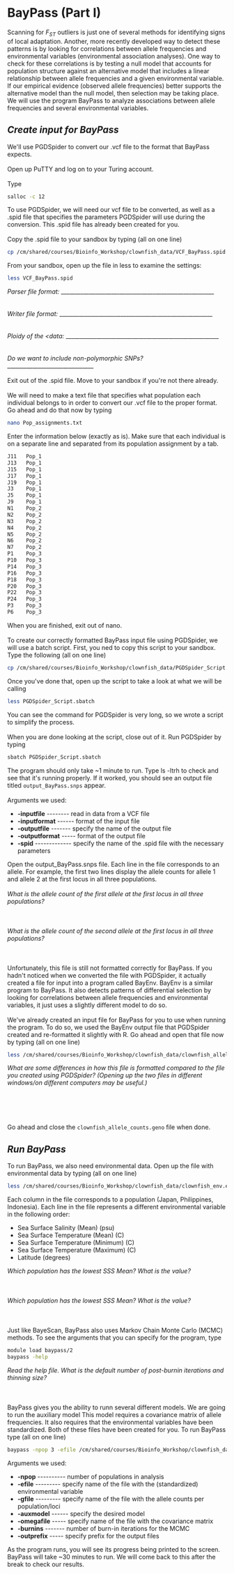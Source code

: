 BayPass (Part I)
================

Scanning for *F*<sub>*ST*</sub> outliers is just one of several methods for identifying signs of local adaptation. Another, more recently developed way to detect these patterns is by looking for correlations between allele frequencies and environmental variables (environmental association analyses). One way to check for these correlations is by testing a null model that accounts for population structure against an alternative model that includes a linear relationship between allele frequencies and a given environmental variable. If our empirical evidence (observed allele frequencies) better supports the alternative model than the null model, then selection may be taking place. We will use the program BayPass to analyze associations between allele frequencies and several environmental variables.

***Create input for BayPass***
------------------------------

We'll use PGDSpider to convert our .vcf file to the format that BayPass expects.
\
\
Open up PuTTY and log on to your Turing account.
\
\
Type

``` bash
salloc -c 12
```

To use PGDSpider, we will need our vcf file to be converted, as well as a .spid file that specifies the parameters PGDSpider will use during the conversion. This .spid file has already been created for you.
\
\
Copy the .spid file to your sandbox by typing (all on one line)

``` bash
cp /cm/shared/courses/Bioinfo_Workshop/clownfish_data/VCF_BayPass.spid /cm/shared/courses/Bioinfo_Workshop/sandboxes/yoursandbox/
```

From your sandbox, open up the file in less to examine the settings:

``` bash
less VCF_BayPass.spid
```

*Parser file format:* \_\_\_\_\_\_\_\_\_\_\_\_\_\_\_\_\_\_\_\_\_\_\_\_\_\_\_\_\_\_\_\_\_\_\_\_\_\_\_\_\_\_\_\_\_\_\_\_\_\_\_\_\_\_\_
\
\
\
*Writer file format:* \_\_\_\_\_\_\_\_\_\_\_\_\_\_\_\_\_\_\_\_\_\_\_\_\_\_\_\_\_\_\_\_\_\_\_\_\_\_\_\_\_\_\_\_\_\_\_\_\_\_\_\_\_\_\_
\
\
\
*Ploidy of the <data:* \_\_\_\_\_\_\_\_\_\_\_\_\_\_\_\_\_\_\_\_\_\_\_\_\_\_\_\_\_\_\_\_\_\_\_\_\_\_\_\_\_\_\_\_\_\_\_\_\_\_\_\_\_\_\_
\
\
\
*Do we want to include non-polymorphic SNPs?* \_\_\_\_\_\_\_\_\_\_\_\_\_\_\_\_\_\_\_\_\_\_\_\_\_\_\_\_\_\_\_
\
\
Exit out of the .spid file. Move to your sandbox if you're not there already.
\
\
We will need to make a text file that specifies what population each individual belongs to in order to convert our .vcf file to the proper format. Go ahead and do that now by typing

``` bash
nano Pop_assignments.txt
```

Enter the information below (exactly as is). Make sure that each individual is on a separate line and separated from its population assignment by a tab.

``` bash
J11   Pop_1
J13   Pop_1
J15   Pop_1
J17   Pop_1
J19   Pop_1
J3    Pop_1
J5    Pop_1
J9    Pop_1
N1    Pop_2
N2    Pop_2
N3    Pop_2
N4    Pop_2
N5    Pop_2
N6    Pop_2
N7    Pop_2
P1    Pop_3
P10   Pop_3
P14   Pop_3
P16   Pop_3
P18   Pop_3
P20   Pop_3
P22   Pop_3
P24   Pop_3
P3    Pop_3
P6    Pop_3
```

When you are finished, exit out of nano.
\
\
To create our correctly formatted BayPass input file using PGDSpider, we will use a batch script. First, you ned to copy this script to your sandbox. Type the following (all on one line)

``` bash
cp /cm/shared/courses/Bioinfo_Workshop/clownfish_data/PGDSpider_Script.sbatch /cm/shared/courses/Bioinfo_Workshop/sandboxes/yoursandbox
```

Once you've done that, open up the script to take a look at what we will be calling

``` bash
less PGDSpider_Script.sbatch
```

You can see the command for PGDSpider is very long, so we wrote a script to simplify the process.
\
\
When you are done looking at the script, close out of it. Run PGDSpider by typing

``` bash
sbatch PGDSpider_Script.sbatch
```

The program should only take ~1 minute to run. Type ls -ltrh to check and see that it's running properly. If it worked, you should see an output file titled `output_BayPass.snps` appear.
\
\
Arguments we used:

-   **-inputfile** -------- read in data from a VCF file
-   **-inputformat** ------ format of the input file
-   **-outputfile** ------- specify the name of the output file
-   **-outputformat** ----- format of the output file
-   **-spid** ------------- specify the name of the .spid file with the necessary parameters

Open the output\_BayPass.snps file. Each line in the file corresponds to an allele. For example, the first two lines display the allele counts for allele 1 and allele 2 at the first locus in all three populations.
\
\
*What is the allele count of the first allele at the first locus in all three populations?*
\
\
\
\
*What is the allele count of the second allele at the first locus in all three populations?*
\
\
\
\
Unfortunately, this file is still not formatted correctly for BayPass. If you hadn't noticed when we converted the file with PGDSpider, it actually created a file for input into a program called BayEnv. BayEnv is a similar program to BayPass. It also detects patterns of differential selection by looking for correlations between allele frequencies and environmental variables, it just uses a slightly different model to do so.
\
\
We've already created an input file for BayPass for you to use when running the program. To do so, we used the BayEnv output file that PGDSpider created and re-formatted it slightly with R. Go ahead and open that file now by typing (all on one line)

``` bash
less /cm/shared/courses/Bioinfo_Workshop/clownfish_data/clownfish_allele_counts.geno
```

*What are some differences in how this file is formatted compared to the file you created using PGDSpider? (Opening up the two files in different windows/on different computers may be useful.)*
\
\
\
\
\
\
Go ahead and close the `clownfish_allele_counts.geno` file when done.

***Run BayPass***
-----------------

To run BayPass, we also need environmental data. Open up the file with environmental data by typing (all on one line)

``` bash
less /cm/shared/courses/Bioinfo_Workshop/clownfish_data/clownfish_env.env
```

Each column in the file corresponds to a population (Japan, Philippines, Indonesia). Each line in the file represents a different environmental variable in the following order:

-   Sea Surface Salinity (Mean) (psu)
-   Sea Surface Temperature (Mean) (C)
-   Sea Surface Temperature (Minimum) (C)
-   Sea Surface Temperature (Maximum) (C)
-   Latitude (degrees)

*Which population has the lowest SSS Mean? What is the value?*
\
\
\
\
*Which population has the lowest SSS Mean? What is the value?*
\
\
\
\
Just like BayeScan, BayPass also uses Markov Chain Monte Carlo (MCMC) methods. To see the arguments that you can specify for the program, type

``` bash
module load baypass/2
baypass -help
```

*Read the help file. What is the default number of post-burnin iterations and thinning size?*
\
\
\
\
BayPass gives you the ability to runn several different models. We are going to run the auxiliary model This model requires a covariance matrix of allele frequencies. It also requires that the environmental variables have been standardized. Both of these files have been created for you. To run BayPass type (all on one line)

``` bash
baypass -npop 3 -efile /cm/shared/courses/Bioinfo_Workshop/clownfish_data/clownfish_data_scaled.env -gfile /cm/shared/courses/Bioinfo_Workshop/clownfish_data/clownfish_allele_counts.geno -auxmodel -omegafile /cm/shared/courses/Bioinfo_Workshop/clownfish_data/clownfish_mat.cov -burnin 50000 -outprefix BayPass_aux_output
```

Arguments we used:

-   **-npop** ---------- number of populations in analysis
-   **-efile** --------- specify name of the file with the (standardized) environmental variable
-   **-gfile** --------- specify name of the file with the allele counts per population/loci
-   **-auxmodel** ------ specify the desired model
-   **-omegafile** ----- specify name of the file with the covariance matrix
-   **-burnins** ------- number of burn-in iterations for the MCMC
-   **-outprefix** ----- specify prefix for the output files

As the program runs, you will see its progress being printed to the screen. BayPass will take ~30 minutes to run. We will come back to this after the break to check our results.
